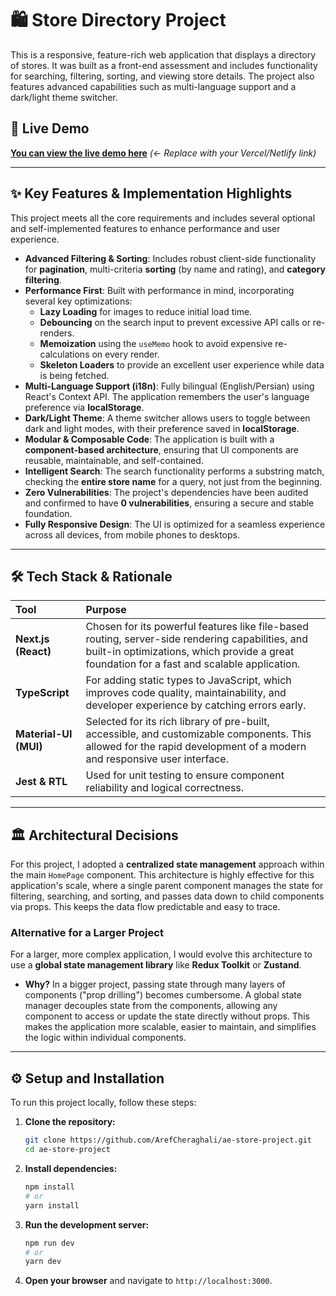 # 🛍️ Store Directory Project

This is a responsive, feature-rich web application that displays a directory of stores. It was built as a front-end assessment and includes functionality for searching, filtering, sorting, and viewing store details. The project also features advanced capabilities such as multi-language support and a dark/light theme switcher.

## 🚀 Live Demo

[**You can view the live demo here**](https://www.google.com/search?q=https://your-live-demo-link.vercel.app) *(\<- Replace with your Vercel/Netlify link)*

-----

## ✨ Key Features & Implementation Highlights

This project meets all the core requirements and includes several optional and self-implemented features to enhance performance and user experience.

  * **Advanced Filtering & Sorting**: Includes robust client-side functionality for **pagination**, multi-criteria **sorting** (by name and rating), and **category filtering**.
  * **Performance First**: Built with performance in mind, incorporating several key optimizations:
      * **Lazy Loading** for images to reduce initial load time.
      * **Debouncing** on the search input to prevent excessive API calls or re-renders.
      * **Memoization** using the `useMemo` hook to avoid expensive re-calculations on every render.
      * **Skeleton Loaders** to provide an excellent user experience while data is being fetched.
  * **Multi-Language Support (i18n)**: Fully bilingual (English/Persian) using React's Context API. The application remembers the user's language preference via **localStorage**.
  * **Dark/Light Theme**: A theme switcher allows users to toggle between dark and light modes, with their preference saved in **localStorage**.
  * **Modular & Composable Code**: The application is built with a **component-based architecture**, ensuring that UI components are reusable, maintainable, and self-contained.
  * **Intelligent Search**: The search functionality performs a substring match, checking the **entire store name** for a query, not just from the beginning.
  * **Zero Vulnerabilities**: The project's dependencies have been audited and confirmed to have **0 vulnerabilities**, ensuring a secure and stable foundation.
  * **Fully Responsive Design**: The UI is optimized for a seamless experience across all devices, from mobile phones to desktops.

-----

## 🛠️ Tech Stack & Rationale

| Tool | Purpose |
| :--- | :--- |
| **Next.js (React)** | Chosen for its powerful features like file-based routing, server-side rendering capabilities, and built-in optimizations, which provide a great foundation for a fast and scalable application. |
| **TypeScript** | For adding static types to JavaScript, which improves code quality, maintainability, and developer experience by catching errors early. |
| **Material-UI (MUI)** | Selected for its rich library of pre-built, accessible, and customizable components. This allowed for the rapid development of a modern and responsive user interface. |
| **Jest & RTL** | Used for unit testing to ensure component reliability and logical correctness. |

-----

## 🏛️ Architectural Decisions

For this project, I adopted a **centralized state management** approach within the main `HomePage` component. This architecture is highly effective for this application's scale, where a single parent component manages the state for filtering, searching, and sorting, and passes data down to child components via props. This keeps the data flow predictable and easy to trace.

### Alternative for a Larger Project

For a larger, more complex application, I would evolve this architecture to use a **global state management library** like **Redux Toolkit** or **Zustand**.

  * **Why?** In a bigger project, passing state through many layers of components ("prop drilling") becomes cumbersome. A global state manager decouples state from the components, allowing any component to access or update the state directly without props. This makes the application more scalable, easier to maintain, and simplifies the logic within individual components.

-----

## ⚙️ Setup and Installation

To run this project locally, follow these steps:

1.  **Clone the repository:**

    ```bash
    git clone https://github.com/ArefCheraghali/ae-store-project.git
    cd ae-store-project
    ```

2.  **Install dependencies:**

    ```bash
    npm install
    # or
    yarn install
    ```

3.  **Run the development server:**

    ```bash
    npm run dev
    # or
    yarn dev
    ```

4.  **Open your browser** and navigate to `http://localhost:3000`.
